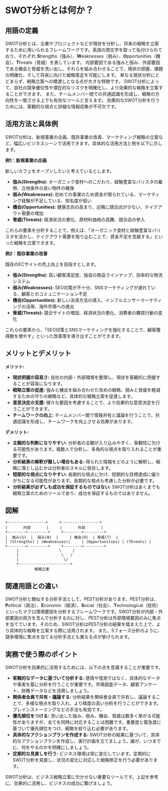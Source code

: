 # SWOT分析とは何か？

## 用語の定義

SWOT分析とは、企業やプロジェクトなどが現状を分析し、将来の戦略を立案するために用いられるフレームワークです。英語の頭文字を取って名付けられており、それぞれ **S**trengths（強み）、**W**eaknesses（弱み）、**O**pportunities（機会）、**T**hreats（脅威）を表しています。  内部要因である強みと弱み、外部要因である機会と脅威を洗い出し、それらを組み合わせることで、現状の把握、課題の明確化、そして将来に向けた戦略策定を可能にします。  単なる現状分析にとどまらず、戦略立案への橋渡しとなる点が大きな特徴です。  SWOT分析によって、自社の競争優位性や潜在的なリスクを明確化し、より効果的な戦略を立案することができます。  また、チームメンバー間での共通認識を形成し、戦略の方向性を一致させる上でも有効なツールと言えます。  効果的なSWOT分析を行うためには、客観的な視点と詳細な情報収集が不可欠です。


## 活用方法と具体例

SWOT分析は、新規事業の企画、既存事業の改善、マーケティング戦略の立案など、幅広いビジネスシーンで活用できます。具体的な活用方法と例を以下に示します。

**例1：新規事業の企画**

新しいカフェをオープンしたいと考えているとします。

* **強み(Strengths):** オーガニック食材へのこだわり、経験豊富なバリスタの雇用、立地条件の良い物件の確保
* **弱み(Weaknesses):** 初めての事業のため資金が限られている、マーケティング経験が不足している、知名度が低い
* **機会(Opportunities):** 健康志向の高まり、近隣に競合店が少ない、テイクアウト需要の増加
* **脅威(Threats):** 経済状況の悪化、原材料価格の高騰、競合店の参入

これらの要素を分析することで、例えば、「オーガニック食材と経験豊富なバリスタを活かし、テイクアウト需要を取り込むことで、資金不足を克服する」といった戦略を立案できます。


**例2：既存事業の改善**

既存のECサイトの売上向上を目指すとします。

* **強み(Strengths):** 高い顧客満足度、独自の商品ラインナップ、効率的な物流システム
* **弱み(Weaknesses):** SEO対策が不十分、SNSマーケティングが遅れている、顧客とのコミュニケーション不足
* **機会(Opportunities):** 新しい決済方法の導入、インフルエンサーマーケティングの活用、海外市場への進出
* **脅威(Threats):** 競合サイトの増加、経済状況の悪化、消費者の購買行動の変化


これらの要素から、「SEO対策とSNSマーケティングを強化することで、顧客獲得数を増やす」といった改善策を導き出すことができます。


## メリットとデメリット

**メリット:**

* **現状把握の容易さ:**  自社の内部・外部環境を整理し、現状を客観的に把握することが容易になります。
* **戦略立案の促進:**  強みと機会を組み合わせた攻めの戦略、弱みと脅威を軽減するための守りの戦略など、具体的な戦略立案を促進します。
* **意思決定の支援:**  様々な要因を考慮することで、より効果的な意思決定を行うことができます。
* **チームワークの向上:**  チームメンバー間で情報共有と議論を行うことで、共通認識を形成し、チームワークを向上させる効果があります。


**デメリット:**

* **主観的な判断になりやすい:** 分析者の主観が入り込みやすく、客観性に欠ける可能性があります。複数人で分析し、多角的な視点を取り入れることが重要です。
* **分析結果の解釈が難しい場合もある:**  得られた情報をどのように解釈し、戦略に落とし込むかは分析者のスキルに依存します。
* **短期的な視点になりやすい:** 長期的な視点に欠け、短期的な目標達成に偏りがちになる可能性があります。長期的な視点も考慮した分析が必要です。
* **分析結果が必ずしも成功を保証するものではない:** SWOT分析はあくまでも戦略立案のためのツールであり、成功を保証するものではありません。


## 図解

```
+-----------------+     +-----------------+
|       内部       |     |       外部       |
+--------+---------+     +--------+---------+
|  強み(S)  |  弱み(W)  |     | 機会(O)  | 脅威(T)  |
| (Strengths) | (Weaknesses)|     | (Opportunities) | (Threats) |
+--------+---------+     +--------+---------+
     |                  \     /
     |                   \   /
     |                    \/
     +-----------------------+
             戦略立案
```


## 関連用語との違い

SWOT分析と類似する分析手法として、PEST分析があります。PEST分析は、**P**olitical（政治）、**E**conomic（経済）、**S**ocial（社会）、**T**echnological（技術）といったマクロ環境要因を分析するフレームワークです。SWOT分析が内部・外部要因の両方を含んで分析するのに対し、PEST分析は外部環境要因のみに焦点を当てています。そのため、SWOT分析はPEST分析の結果を踏まえた上で、より具体的な戦略を立案する際に活用されます。  また、5フォース分析のように、競争環境に焦点を当てる分析手法とも異なる点が挙げられます。


## 実務で使う際のポイント

SWOT分析を効果的に活用するためには、以下の点を意識することが重要です。

* **客観的なデータに基づいて分析する:**  感情や憶測ではなく、具体的なデータや事実を基に分析を行うことが重要です。市場調査データ、顧客アンケート、財務データなどを活用しましょう。
* **関係者全員で共有・議論する:**  分析結果を関係者全員で共有し、議論することで、多様な視点を取り入れ、より精度の高い分析を行うことができます。ブレインストーミングなどの手法も有効です。
* **優先順位をつける:**  洗い出した強み、弱み、機会、脅威は数多く挙がる可能性がありますが、全てを同時に対応することは困難です。重要度と緊急度に基づいて優先順位をつけ、戦略を絞り込む必要があります。
* **具体的なアクションプランを作成する:**  SWOT分析の結果に基づいて、具体的なアクションプランを作成し、実行計画を立てましょう。誰が、いつまでに、何をやるのかを明確にしましょう。
* **定期的な見直しを行う:**  ビジネス環境は常に変化しています。定期的にSWOT分析を見直し、状況の変化に対応した戦略修正を行う必要があります。


SWOT分析は、ビジネス戦略立案に欠かせない重要なツールです。上記を参考に、効果的に活用し、ビジネスの成功に繋げましょう。
